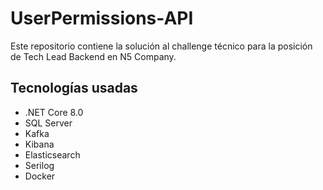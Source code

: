 # UserPermissions-API

Este repositorio contiene la solución al challenge técnico para la posición de Tech Lead Backend en N5 Company.

## Tecnologías usadas

- .NET Core 8.0
- SQL Server
- Kafka
- Kibana
- Elasticsearch
- Serilog
- Docker
